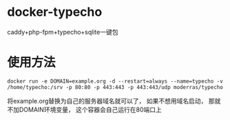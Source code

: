 # docker-typecho
caddy+php-fpm+typecho+sqlite一键包

# 使用方法

`docker run -e DOMAIN=example.org -d --restart=always --name=typecho -v /home/typecho:/srv -p 80:80 -p 443:443 -p 443:443/udp moderras/typecho`

将example.org替换为自己的服务器域名就可以了， 如果不想用域名启动， 那就不加DOMAIN环境变量， 这个容器会自己运行在80端口上
